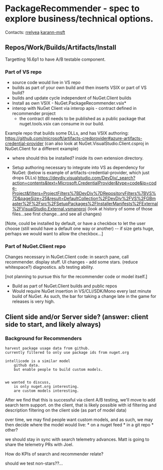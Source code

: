 # PackageRecommender - spec to explore business/technical options.

Contacts: [rrelyea](https://github.com/rrelyea) [karann-msft](https://github.com/karann-msft)

## Repos/Work/Builds/Artifacts/Install

Targetting 16.6p1 to have A/B testable component.

### Part of VS repo

- source code would live in VS repo
- builds as part of your own build and then inserts VSIX or part of VS build?
- builds and update cycle independent of NuGet.Client builds
- Install as own VSIX - NuGet.PackageRecommender.vsix*
- interop with NuGet Client via interop apis - contract defined in recommender project
  - the contract dll needs to be published as a public package that nuget.tools.vsix can consume in our build.

Example repo that builds some DLLs, and has VSIX authoring:
https://github.com/microsoft/artifacts-credprovider#azure-artifacts-credential-provider
(can also look at NuGet.VisualStudio.Client.csproj in NuGet.Client for a different example)
- where should this be installed? inside its own extension directory.

- Setup authoring necessary to integrate into VS as dependency for NuGet:
(below is example of artifacts-credential-provider, which just drops DLLs)
 https://devdiv.visualstudio.com/DevDiv/_search?action=contents&text=Microsoft.CredentialProvider&type=code&lp=code-Project&filters=ProjectFilters%7BDevDiv%7DRepositoryFilters%7BVS%7D&pageSize=25&result=DefaultCollection%2FDevDiv%2FVS%2FGBmaster%2F%2Fsrc%2FSetupPackages%2FInstallerManifests%2FExternal%2FVisualStudio.External.vsmanproj
   (look at history of some of those files...see first change...and see all changes)

[Note, could be installed by default, or have a checkbox to let the user choose (still would have a default one way or another) -- if size gets huge, perhaps we would want to allow the checkbox...]

### Part of NuGet.Client repo

Changes necessary in NuGet.Client code:
in search pane, call recommender. display stuff.
UI changes - add some stars.
(reduce whitespace?)
diagnostics.
a/b testing ability.

[not planning to pursue this for the recommender code or model itself.]
- Build as part of NuGet.Client builds and public repos
- Would require NuGet insertion in VS/CLI/SDK/Mono every last minute build of NuGet. As such, the bar for taking a change late in the game for releases is very high.

## Client side and/or Server side? (answer: client side to start, and likely always)

### Background for Recommenders
    harvest package usage data from github.
    currently filtered to only use package ids from nuget.org

    intellicode is a similar model
        github data.
        but enable people to build custom models.

    
    we wanted to discuss, 
        is only nuget.org interesting.
        are custom models interesting.


After we find that this is successful via client A/B testing, 
we'll move to add search term support.
    on the client, that is likely possible with id filtering and description filtering on the client side (as part of model data)

over time, we may find people want custom models, and as such, we may then decide where the model would live:
    * on a nuget feed
    * in a git repo
    * other?

we should stay in sync with search telemetry advances.
Matt is going to share the telemetry PRs with Joel.

How do KPIs of search and recommender relate?

should we test non-stars??...